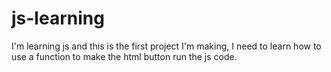 # js-learning

I'm learning js and this is the first project I'm making, I need to learn how to use a function to make the html button run the js code. 
